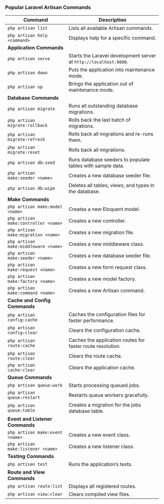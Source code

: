 ### **Popular Laravel Artisan Commands**

| **Command**                              | **Description**                                                                                 |
|------------------------------------------|-------------------------------------------------------------------------------------------------|
| `php artisan list`                       | Lists all available Artisan commands.                                                          |
| `php artisan help <command>`             | Displays help for a specific command.                                                          |
| **Application Commands**                 |                                                                                                 |
| `php artisan serve`                      | Starts the Laravel development server at `http://localhost:8000`.                              |
| `php artisan down`                       | Puts the application into maintenance mode.                                                    |
| `php artisan up`                         | Brings the application out of maintenance mode.                                                |
| **Database Commands**                    |                                                                                                 |
| `php artisan migrate`                    | Runs all outstanding database migrations.                                                      |
| `php artisan migrate:rollback`           | Rolls back the last batch of migrations.                                                       |
| `php artisan migrate:refresh`            | Rolls back all migrations and re-runs them.                                                    |
| `php artisan migrate:reset`              | Rolls back all migrations.                                                                     |
| `php artisan db:seed`                    | Runs database seeders to populate tables with sample data.                                      |
| `php artisan make:seeder <name>`         | Creates a new database seeder file.                                                            |
| `php artisan db:wipe`                    | Deletes all tables, views, and types in the database.                                          |
| **Make Commands**                        |                                                                                                 |
| `php artisan make:model <name>`          | Creates a new Eloquent model.                                                                  |
| `php artisan make:controller <name>`     | Creates a new controller.                                                                      |
| `php artisan make:migration <name>`      | Creates a new migration file.                                                                  |
| `php artisan make:middleware <name>`     | Creates a new middleware class.                                                                |
| `php artisan make:seeder <name>`         | Creates a new database seeder file.                                                            |
| `php artisan make:request <name>`        | Creates a new form request class.                                                              |
| `php artisan make:factory <name>`        | Creates a new model factory.                                                                   |
| `php artisan make:command <name>`        | Creates a new Artisan command.                                                                 |
| **Cache and Config Commands**            |                                                                                                 |
| `php artisan config:cache`               | Caches the configuration files for faster performance.                                         |
| `php artisan config:clear`               | Clears the configuration cache.                                                                |
| `php artisan route:cache`                | Caches the application routes for faster route resolution.                                     |
| `php artisan route:clear`                | Clears the route cache.                                                                        |
| `php artisan cache:clear`                | Clears the application cache.                                                                  |
| **Queue Commands**                       |                                                                                                 |
| `php artisan queue:work`                 | Starts processing queued jobs.                                                                 |
| `php artisan queue:restart`              | Restarts queue workers gracefully.                                                             |
| `php artisan queue:table`                | Creates a migration for the jobs database table.                                               |
| **Event and Listener Commands**          |                                                                                                 |
| `php artisan make:event <name>`          | Creates a new event class.                                                                     |
| `php artisan make:listener <name>`       | Creates a new listener class.                                                                  |
| **Testing Commands**                     |                                                                                                 |
| `php artisan test`                       | Runs the application’s tests.                                                                 |
| **Route and View Commands**              |                                                                                                 |
| `php artisan route:list`                 | Displays all registered routes.                                                                |
| `php artisan view:clear`                 | Clears compiled view files.                                                                    |

